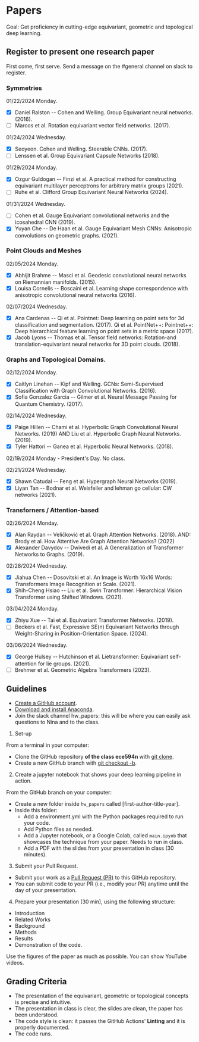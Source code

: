 # Papers

Goal: Get proficiency in cutting-edge equivariant, geometric and topological deep learning.

## Register to present one research paper

First come, first serve. Send a message on the #general channel on slack to register.

### Symmetries

01/22/2024 Monday.
- [X] Daniel Ralston -- Cohen and Welling. Group Equivariant neural networks. (2016).
- [ ] Marcos et al. Rotation equivariant vector field networks. (2017).

01/24/2024 Wednesday.
- [X] Seoyeon. Cohen and Welling. Steerable CNNs. (2017).
- [ ] Lenssen et al. Group Equivariant Capsule Networks (2018).

01/29/2024 Monday. 
- [X] Ozgur Guldogan -- Finzi et al. A practical method for constructing equivariant multilayer perceptrons for arbitrary matrix groups (2021).
- [ ] Ruhe et al. Clifford Group Equivariant Neural Networks (2024).

01/31/2024 Wednesday.
- [ ] Cohen et al. Gauge Equivariant convolutional networks and the icosahedral CNN (2019).
- [X] Yuyan Che -- De Haan et al. Gauge Equivariant Mesh CNNs: Anisotropic convolutions on geometric graphs. (2021).

### Point Clouds and Meshes

02/05/2024 Monday.
- [X] Abhijit Brahme -- Masci et al. Geodesic convolutional neural networks on Riemannian manifolds. (2015).
- [X] Louisa Cornelis -- Boscaini et al. Learning shape correspondence with anisotropic convolutional neural networks (2016). 

02/07/2024 Wednesday.
- [X] Ana Cardenas -- Qi et al. Pointnet: Deep learning on point sets for 3d classification and segmentation. (2017). Qi et al. PointNet++: Pointnet++: Deep hierarchical feature learning on point sets in a metric space (2017). 
- [X] Jacob Lyons -- Thomas et al. Tensor field networks: Rotation-and translation-equivariant neural networks for 3D point clouds. (2018).

### Graphs and Topological Domains.

02/12/2024	Monday.
- [X] Caitlyn Linehan -- Kipf and Welling. GCNs: Semi-Supervised Classification with Graph Convolutional Networks. (2016).
- [X] Sofia Gonzalez Garcia -- Gilmer et al. Neural Message Passing for Quantum Chemistry. (2017).

02/14/2024	Wednesday.
- [X] Paige Hillen -- Chami et al. Hyperbolic Graph Convolutional Neural Networks. (2019) AND Liu et al. Hyperbolic Graph Neural Networks. (2019).
- [X] Tyler Hattori -- Ganea et al. Hyperbolic Neural Networks. (2018).

02/19/2024 Monday - President's Day. No class.

02/21/2024	Wednesday.
- [X] Shawn Catudal -- Feng et al. Hypergraph Neural Networks (2019).
- [X] Liyan Tan -- Bodnar et al. Weisfeiler and lehman go cellular: CW networks (2021).

### Transforners / Attention-based

02/26/2024	Monday. 
- [X] Alan Raydan -- Veličković et al. Graph Attention Networks. (2018). AND: Brody et al. How Attentive Are Graph Attention Networks? (2022)
- [X] Alexander Davydov -- Dwivedi et al. A Generalization of Transformer Networks to Graphs. (2019).

02/28/2024	Wednesday. 
- [X] Jiahua Chen -- Dosovitski et al. An Image is Worth 16x16 Words: Transformers Image Recognition at Scale. (2021).
- [X] Shih-Cheng Hsiao -- Liu et al. Swin Transformer: Hierarchical Vision Transformer using Shifted Windows. (2021).

03/04/2024	Monday.
- [X] Zhiyu Xue -- Tai et al. Equivariant Transformer Networks. (2019).
- [ ] Beckers et al. Fast, Expressive SE(n) Equivariant Networks through Weight-Sharing in Position-Orientation Space. (2024).

03/06/2024	Wednesday. 
- [X] George Hulsey -- Hutchinson et al. Lietransformer: Equivariant self-attention for lie groups. (2021).
- [ ] Brehmer et al. Geometric Algebra Transformers (2023).

## Guidelines

- [Create a GitHub account](https://github.com/).
- [Download and install Anaconda](https://docs.anaconda.com/anaconda/install/index.html).
- Join the slack channel hw_papers: this will be where you can easily ask questions to Nina and to the class.

1. Set-up

From a terminal in your computer:

- Clone the GitHub repository **of the class ece594n** with [git clone](https://github.com/git-guides/git-clone).
- Create a new GitHub branch  with [git checkout -b](https://github.com/Kunena/Kunena-Forum/wiki/Create-a-new-branch-with-git-and-manage-branches).

2. Create a jupyter notebook that shows your deep learning pipeline in action.

From the GitHub branch on your computer:

- Create a new folder inside `hw_papers` called [first-author-title-year].
- Inside this folder:
  - Add a environment.yml with the Python packages required to run your code.
  - Add Python files as needed.
  - Add a Jupyter notebook, or a Google Colab, called `main.ipynb` that showcases the technique from your paper. Needs to run in class.
  - Add a PDF with the slides from your presentation in class (30 minutes).

3. Submit your Pull Request.
- Submit your work as a [Pull Request (PR)](https://opensource.com/article/19/7/create-pull-request-github) to this GitHub repository.
- You can submit code to your PR (i.e., modify your PR) anytime until the day of your presentation.

4. Prepare your presentation (30 min), using the following structure:

- Introduction
- Related Works
- Background
- Methods
- Results
- Demonstration of the code.
  
Use the figures of the paper as much as possible. You can show YouTube videos.


## Grading Criteria

- The presentation of the equivariant, geometric or topological concepts is precise and intuitive.
- The presentation in class is clear, the slides are clean, the paper has been understood. 
- The code style is clean: it passes the GitHub Actions' **Linting** and it is properly documented.
- The code runs.
